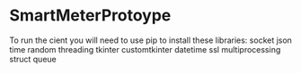 # SmartMeterProtoype
To run the cient you will need to use pip to install these libraries: 
socket
json
time
random
threading
tkinter
customtkinter 
datetime 
ssl
multiprocessing
struct
queue
